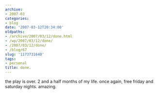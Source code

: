 ```yaml
---
archive:
- 2007-03
categories:
- blog
date: '2007-03-12T20:34:00'
oldpaths:
- /archive/2007/03/12/done.html
- /wp/2007/03/12/done/
- /2007/03/12/done/
- /blog/67
slug: '1173731640'
tags:
- personal
title: done.
---
```


the play is over. 2 and a half months of my life. once again, free friday
and saturday nights. amazing.

